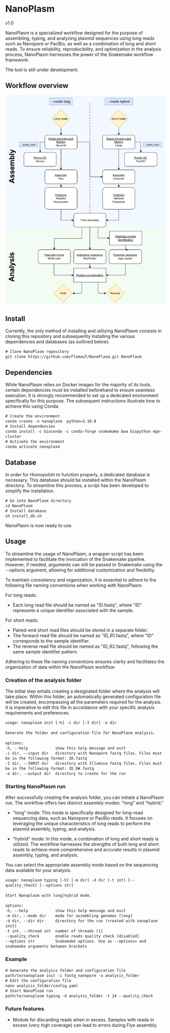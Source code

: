# NanoPlasm
v1.0  

NanoPlasm is a specialized workflow designed for the purpose of assembling, typing, and analyzing plasmid sequences using long reads such as Nanopore or PacBio, as well as a combination of long and short reads. To ensure reliability, reproducibility, and optimization in the analysis process, NanoPlasm harnesses the power of the Snakemake workflow framework.

The tool is still under development.

## Workflow overview

![Nanoplasm_worflow](./misc/NanoPlasm.png)

## Install

Currently, the only method of installing and utilizing NanoPlasm consists in cloning this repository and subsequently installing the various dependencies and databases (as outlined below).

    # Clone NanoPlasm repository
    git clone https://github.com/Flomauf/NanoPlasm.git NanoPlasm

## Dependencies

While NanoPlasm relies on Docker images for the majority of its tools, certain dependencies must be installed beforehand to ensure seamless execution. It is strongly recommended to set up a dedicated environment specifically for this purpose. The subsequent instructions illustrate how to achieve this using Conda:  

    # Create the environment
    conda create -n nanoplasm  python=3.10.0
    # Install dependencies
    conda install -c bioconda -c conda-forge snakemake bwa biopython mge-cluster
    # Activate the environment
    conda activate nanoplasm

## Database

In order for Homopolish to function properly, a dedicated database is necessary. This database should be installed within the NanoPlasm directory. To streamline this process, a script has been developed to simplify the installation.

    # Go into NanoPlasm directory
    cd NanoPlasm
    # Install database
    sh install_db.sh

NanoPlasm is now ready to use.

## Usage

To streamline the usage of NanoPlasm, a wrapper script has been implemented to facilitate the invocation of the Snakemake pipeline. However, if needed, arguments can still be passed to Snakemake using the --options argument, allowing for additional customization and flexibility.  

To maintain consistency and organization, it is essential to adhere to the following file naming conventions when working with NanoPlasm:

For long reads:
- Each long read file should be named as "ID.fastq", where "ID" represents a unique identifier associated with the sample.

For short reads:
- Paired-end short read files should be stored in a separate folder.
- The forward read file should be named as "ID_R1.fastq", where "ID" corresponds to the sample identifier.
- The reverse read file should be named as "ID_R2.fastq", following the same sample identifier pattern.

Adhering to these file naming conventions ensures clarity and facilitates the organization of data within the NanoPlasm workflow.

### Creation of the analysis folder

The initial step entails creating a designated folder where the analysis will take place. Within this folder, an automatically generated configuration file will be created, encompassing all the parameters required for the analysis. It is imperative to edit this file in accordance with your specific analysis requirements and preferences.

    usage: nanoplasm init [-h] -i dir [-I dir] -o dir

    Generate the folder and configuration file for NanoPlasm analysis.

    options:
    -h, --help            show this help message and exit
    -i dir, --input dir   directory with Nanopore fastq files. Files must be in the following format: ID.fastq
    -I dir, --INPUT dir   directory with Illumina fastq files. Files must be in the following format: ID_R#.fastq
    -o dir, --output dir  directory to create for the run

### Starting NanoPlasm run

After successfully creating the analysis folder, you can initiate a NanoPlasm run. The workflow offers two distinct assembly modes: "long" and "hybrid."

- "long" mode: This mode is specifically designed for long-read sequencing data, such as Nanopore or PacBio reads. It focuses on leveraging the unique characteristics of long reads to perform the plasmid assembly, typing, and analysis.

- "hybrid" mode: In this mode, a combination of long and short reads is utilized. The workflow harnesses the strengths of both long and short reads to achieve more comprehensive and accurate results in plasmid assembly, typing, and analysis.

You can select the appropriate assembly mode based on the sequencing data available for your analysis.

    usage: nanoplasm typing [-h] [-m dir] -d dir [-t int] [--quality_check] [--options str]

    Start Nanoplasm with long|hybrid mode.

    options:
    -h, --help            show this help message and exit
    -m dir, --mode dir    mode for assembling genomes [long]
    -d dir, --dir dir     directory for the run (created with nanoplasm init)
    -t int, --thread int  number of threads [1]
    --quality_check       enable reads quality check [disabled]
    --options str         Snakemake options. Use as --options= and snakemake arguments between brackets

### Example

    # Generate the analysis folder and configuration file
    path/to/nanoplasm init -i fastq_nanopore -o analysis_folder
    # Edit the configuration file
    nano analysis_folder/config.yaml
    # Start NanoPlasm run
    path/to/nanoplasm typing -d analysis_folder -t 24 --quality_check

### Future features
- Module for discarding reads when in excess. Samples with reads in excess (very high coverage) can lead to errors during Flye assembly.